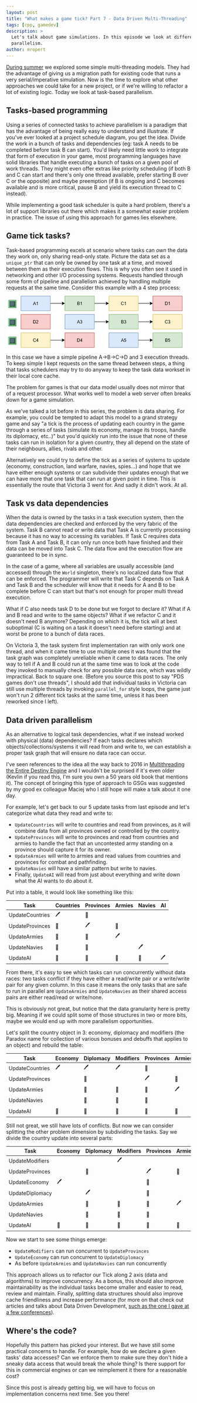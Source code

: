 ```yaml
---
layout: post
title: "What makes a game tick? Part 7 - Data Driven Multi-Threading"
tags: [cpp, gamedev]
description: > 
  Let's talk about game simulations. In this episode we look at different ways to approach task-based
  parallelism.
author: mropert
---
```


[During summer](/2025/07/15/making_games_tick_part6/) we explored some simple multi-threading models. They had the
advantage of giving us a migration path for existing code that runs a very serial/imperative simulation.
Now is the time to explore what other approaches we could take for a new project, or if we're willing to refactor
a lot of existing logic. Today we look at task-based parallelism.

## Tasks-based programming

Using a series of connected tasks to achieve parallelism is a paradigm that has the advantage of being really easy to understand
and illustrate. If you've ever looked at a project schedule diagram, you get the idea. Divide the work in a bunch of tasks
and dependencies (eg: task A needs to be completed before task B can start). You'd likely need little work to integrate
that form of execution in your game, most programming languages have solid libraries that handle executing a bunch of tasks
on a given pool of work threads. They might even offer extras like priority scheduling (if both B and C can start and there's only
one thread available, prefer starting B over C or the opposite) and maybe preemption (if B is ongoing and C becomes available and is more
critical, pause B and yield its execution thread to C instead).

While implementing a good task scheduler is quite a hard problem, there's a lot of support libraries out there which makes it a somewhat
easier problem in practice. The issue of using this approach for games lies elsewhere.

## Game tick tasks?

Task-based programming excels at scenario where tasks can _own_ the data they work on, only sharing read-only state. Picture
the data set as a `unique_ptr` that can only be owned by one task at a time, and moved between them as their execution flows.
This is why you often see it used in networking and other I/O processing systems. Requests handled through some form of
pipeline and parallelism achieved by handling multiple requests at the same time. Consider this example with a 4 step process:

![Task flow with 3 threads](/assets/img/posts/task_process.png)

In this case we have a simple pipeline A->B->C->D and 3 execution threads. To keep simple I kept requests on the same thread
between steps, a thing that tasks schedulers may try to do anyway to keep the task data workset in their local core cache.

The problem for games is that our data model usually does not mirror that of a request processor. What works well to model
a web server often breaks down for a game simulation.

As we've talked a lot before in this series, the problem is data sharing. For example, you could be tempted to adapt this model
to a grand strategy game and say "a tick is the process of updating each country in the game through a series of tasks (simulate its economy, 
manage its troops, handle its diplomacy, etc..)" but you'd quickly run into the issue that none of these tasks can run in isolation for a given country,
they all depend on the state of their neighbours, allies, rivals and other.

Alternatively we could try to define the tick as a series of systems to update (economy, construction, land warfare, navies, spies...) and hope
that we have either enough systems or can subdivide their updates enough that we can have more that one task that can run at given point in time.
This is essentially the route that Victoria 3 went for. And sadly it didn't work. At all.

## Task vs data dependencies

When the data is owned by the tasks in a task execution system, then the data dependencies are checked and enforced by the very fabric
of the system. Task B cannot read or write data that Task A is currently processing because it has no way to accessing its variables.
If Task C requires data from Task A and Task B, it can only run once both have finished and their data can be moved into Task C.
The data flow and the execution flow are guaranteed to be in sync.

In the case of a game, where all variables are usually accessible (and accessed) through the `World` singleton, there's no localized
data flow that can be enforced. The programmer will write that Task C depends on Task A and Task B and the scheduler will know
that it needs for A and B to be complete before C can start but that's not enough for proper multi thread execution.

What if C also needs task D to be done but we forgot to declare it? What if A and B read and write to the same objects? What if 
we refactor C and it doesn't need B anymore? Depending on which it is, the tick will at best suboptimal (C is waiting on a task
it doesn't need before starting) and at worst be prone to a bunch of data races.

On Victoria 3, the task system first implementation ran with only work one thread, and when it came time to use multiple ones it was found that
the task graph was completely unreliable when it came to data races. The only way to tell if A and B could run at the same time
was to look at the code they invoked to manually check for any possible data race, which was wildly impractical. Back to square one.
(Before you source this post to say "PDS games don't use threads", I should add that individual tasks in Victoria can still use multiple threads by
invoking `parallel_for` style loops, the game just won't run 2 different tick tasks at the same time, unless it has been reworked since I left).

## Data driven parallelism

As an alternative to logical task dependencies, what if we instead worked with physical (data) dependencies?
If each tasks declares which objects/collections/systems it will read from and write to, we can establish a proper
task graph that will ensure no data race can occur.

I've seen references to the idea all the way back to 2016 in [Multithreading the Entire Destiny Engine](https://gdcvault.com/play/1022164/Multithreading-the-Entire-Destiny)
and I wouldn't be surprised if it's even older (Kevlin if you read this, I'm sure you own a 50 years old book that mentions it).
The concept of bringing this type of approach to GSGs was suggested by my good ex colleague Maciej who I still hope will
make a talk about it one day.

For example, let's get back to our 5 update tasks from last episode and let's categorize what data they read and write to:

* `UpdateCountries` will write to countries and read from provinces, as it will combine data from all provinces owned or controlled by the country.
* `UpdateProvinces` will write to provinces and read from countries and armies to handle the fact that an uncontested army standing on a
 province should capture it for its owner.
* `UpdateArmies` will write to armies and read values from countries and provinces for combat and pathfinding.
* `UpdateNavies` will have a similar pattern but write to navies.
* Finally, `UpdateAI` will read from just about everything and write down what the AI wants to do about it.

Put into a table, it would look like something like this:

| Task | Countries | Provinces | Armies | Navies | AI |
|----------|----------|-----|-----|-----|-----|
| UpdateCountries | 🖊️ | 📖 |  |  |  |
| UpdateProvinces | 📖 | 🖊️ | 📖 |  |  |
| UpdateArmies | 📖 | 📖 | 🖊️ |  |  |
| UpdateNavies | 📖 | 📖 |  | 🖊️ |  |
| UpdateAI | 📖 | 📖 | 📖 | 📖 | 🖊️ |

From there, it's easy to see which tasks can run concurrently without data races: two tasks conflict if they have either a read/write pair
or a write/write pair for any given column. In this case it means the only tasks that are safe to run in parallel are `UpdateArmies` and `UpdateNavies`
as their shared access pairs are either read/read or write/none.

This is obviously not great, but notice that the data granularity here is pretty big. Meaning if we could split some of those structures
in two or more bits, maybe we would end up with more parallelism opportunities.

Let's split the country object in 3: economy, diplomacy and modifiers (the Paradox name for collection of various bonuses and debuffs that
applies to an object) and rebuild the table:

| Task            | Economy | Diplomacy | Modifiers | Provinces | Armies | Navies | AI |
|-----------------|---------|-----------|-----------|-----------|--------|--------|----|
| UpdateCountries | 🖊️      | 🖊️       | 🖊️       | 📖        |        |        |    |
| UpdateProvinces |         | 📖        |          | 🖊️        | 📖    |        |    |
| UpdateArmies    |         | 📖        | 📖       | 📖        | 🖊️    |        |    |
| UpdateNavies    |         | 📖        | 📖       | 📖        |       | 🖊️     |    |
| UpdateAI        | 📖      | 📖       | 📖       | 📖        | 📖    | 📖     | 🖊️ |

Still not great, we still have lots of conflicts. But now we can consider splitting the other problem dimension by subdividing the tasks.
Say we divide the country update into several parts:

| Task            | Economy | Diplomacy | Modifiers | Provinces | Armies | Navies | AI |
|-----------------|---------|-----------|-----------|-----------|--------|--------|----|
| UpdateModifiers |         |           | 🖊️       |            |        |        |    |
| UpdateProvinces |         | 📖        |          | 🖊️        | 📖    |        |    |
| UpdateEconomy   | 🖊️      |           |          | 📖        |        |        |    |
| UpdateDiplomacy |         | 🖊️        |          | 📖        |        |        |    |
| UpdateArmies    |         | 📖        | 📖       | 📖        | 🖊️    |        |    |
| UpdateNavies    |         | 📖        | 📖       | 📖        |       | 🖊️     |    |
| UpdateAI        | 📖      | 📖       | 📖       | 📖        | 📖    | 📖     | 🖊️ |

Now we start to see some things emerge:
* `UpdateModifiers` can run concurrent to `UpdateProvinces`
* `UpdateEconomy` can run concurrent to `UpdateDiplomacy`
* As before `UpdateArmies` and `UpdateNavies` can run concurrently

This approach allows us to refactor our Tick along 2 axis (data and algorithms) to improve concurrency.
As a bonus, this should also improve maintainability as the individual tasks become smaller and easier to read,
review and maintain. Finally, splitting data structures should also improve cache friendliness and increase performance
(for more on that check out articles and talks about Data Driven Development,
[such as the one I gave at a few conferences](https://www.youtube.com/watch?v=xm4AQj5PHT4)).

## Where's the code?

Hopefully this pattern has picked your interest. But we have still some practical concerns to handle.
For example, how do we declare a given tasks' data accesses? Can we enforce them to make sure they
don't hide a sneaky data access that would break the whole thing? Is there support for this in commercial
engines or can we reimplement it there for a reasonable cost?

Since this post is already getting big, we will have to focus on implementation concerns next time.
See you there!
